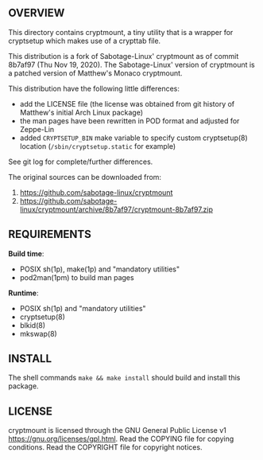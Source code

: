 OVERVIEW
--------
This directory contains cryptmount, a tiny utility that is a wrapper
for cryptsetup which makes use of a crypttab file.

This distribution is a fork of Sabotage-Linux' cryptmount as of commit
8b7af97 (Thu Nov 19, 2020).  The Sabotage-Linux' version of cryptmount
is a patched version of Matthew's Monaco cryptmount.

This distribution have the following little differences:
- add the LICENSE file (the license was obtained from git history of
  Matthew's initial Arch Linux package)
- the man pages have been rewritten in POD format and adjusted for
  Zeppe-Lin
- added `CRYPTSETUP_BIN` make variable to specify custom cryptsetup(8)
  location (`/sbin/cryptsetup.static` for example)

See git log for complete/further differences.

The original sources can be downloaded from:
1. https://github.com/sabotage-linux/cryptmount
2. https://github.com/sabotage-linux/cryptmount/archive/8b7af97/cryptmount-8b7af97.zip


REQUIREMENTS
------------
**Build time**:
- POSIX sh(1p), make(1p) and "mandatory utilities"
- pod2man(1pm) to build man pages

**Runtime**:
- POSIX sh(1p) and "mandatory utilities"
- cryptsetup(8)
- blkid(8)
- mkswap(8)


INSTALL
-------
The shell commands `make && make install` should build and install
this package.


LICENSE
-------
cryptmount is licensed through the GNU General Public License v1
<https://gnu.org/licenses/gpl.html>.
Read the COPYING file for copying conditions.
Read the COPYRIGHT file for copyright notices.
